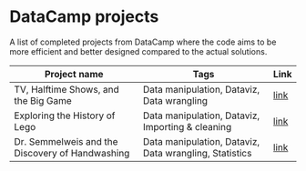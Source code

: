# DataCamp projects

A list of completed projects from DataCamp where the code aims to be more efficient and better designed compared to the actual solutions.

|Project name|Tags|Link|
|---|---|---|
|TV, Halftime Shows, and the Big Game|Data manipulation, Dataviz, Data wrangling|[link](https://github.com/gr-bauer/datacamp/blob/master/super_bowl.ipynb)|
|Exploring the History of Lego|Data manipulation, Dataviz, Importing & cleaning|[link](https://github.com/gr-bauer/datacamp/blob/master/lego_history.ipynb)|
|Dr. Semmelweis and the Discovery of Handwashing|Data manipulation, Dataviz, Data wrangling, Statistics|[link](https://github.com/gr-bauer/datacamp/blob/master/discovery_of_handwashing.ipynb)|
